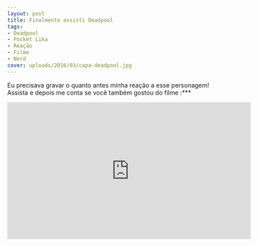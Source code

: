```yaml
---
layout: post
title: Finalmente assisti Deadpool
tags:
- Deadpool
- Pocket Lika
- Reação
- Filme
- Nerd
cover: uploads/2016/03/capa-deadpool.jpg
---
```


Eu precisava gravar o quanto antes minha reação a esse personagem! Assista e depois me conta se você também gostou do filme :***

<iframe width="560" height="315" src="https://www.youtube.com/embed/90wiqSJyG-Q" frameborder="0" allowfullscreen></iframe>
